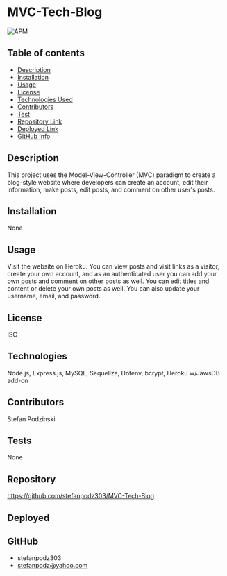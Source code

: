 # MVC-Tech-Blog

![APM](https://img.shields.io/badge/license-ISC-blue)

## Table of contents
- [Description](#Description)
- [Installation](#Installation)
- [Usage](#Usage)
- [License](#License)
- [Technologies Used](#Technologies)
- [Contributors](#Contributors)
- [Test](#Test)
- [Repository Link](#Repository)
- [Deployed Link](#Deployed)
- [GitHub Info](#GitHub) 

## Description 
This project uses the Model-View-Controller (MVC) paradigm to create a blog-style website where developers can create an account, edit their information, make posts, edit posts, and comment on other user's posts. 

## Installation
None

## Usage
Visit the website on Heroku. You can view posts and visit links as a visitor, create your own account, and as an authenticated user you can add your own posts and comment on other posts as well. You can edit titles and content or delete your own posts as well. You can also update your username, email, and password.

## License
ISC

## Technologies
Node.js, Express.js, MySQL, Sequelize, Dotenv, bcrypt, Heroku w/JawsDB add-on

## Contributors
Stefan Podzinski

## Tests
None

## Repository

https://github.com/stefanpodz303/MVC-Tech-Blog

## Deployed


## GitHub
- stefanpodz303
- stefanpodz@yahoo.com